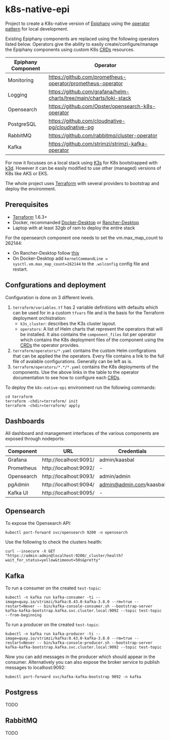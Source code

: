 # k8s-native-epi

Project to create a K8s-native version of [Epiphany](https://github.com/hitachienergy/epiphany) using the [operator pattern](https://kubernetes.io/docs/concepts/extend-kubernetes/operator/) for local development.

Existing Epiphany components are replaced using the following operators listed below. Operators give the ability to easily create/configure/manage the Epiphany components using custom K8s [CRDs](https://kubernetes.io/docs/concepts/extend-kubernetes/api-extension/custom-resources/) resources.

| Epiphany Component  | Operator                                                           |
| ------------------- | -------------------------------------------------------------------|
| Monitoring          | https://github.com/prometheus-operator/prometheus-operator         |
| Logging             | https://github.com/grafana/helm-charts/tree/main/charts/loki-stack |
| Opensearch          | https://github.com/Opster/opensearch-k8s-operator                  |
| PostgreSQL          | https://github.com/cloudnative-pg/cloudnative-pg                   |
| RabbitMQ            | https://github.com/rabbitmq/cluster-operator                       |
| Kafka               | https://github.com/strimzi/strimzi-kafka-operator                  |

For now it focusses on a local stack using [K3s](https://k3s.io/) for K8s bootstrapped with [k3d](https://k3d.io/). However it can be easily modified to use other (managed) versions of K8s like AKS or EKS.

The whole project uses [Terraform](https://www.terraform.io/) with several providers to bootstrap and deploy the environment.

## Prerequisites

- [Terraform](https://www.terraform.io/) 1.6.3+
- Docker, recommanded [Docker-Desktop](https://www.docker.com/products/docker-desktop/) or [Rancher-Desktop](https://rancherdesktop.io/)
- Laptop with at least 32gb of ram to deploy the entire stack

For the opensearch component one needs to set the vm.max_map_count to 262144:

- On Rancher-Desktop follow [this](https://docs.rancherdesktop.io/how-to-guides/increasing-open-file-limit/)
- On Docker-Desktop add `kernelCommandLine = sysctl.vm.max_map_count=262144` to the `.wslconfig` config file and restart.

## Confgurations and deployment

Configuration is done on 3 different levels.

1. `terraform/variables.tf` has 2 variable definitions with defaults which can be used for in a custom `tfvars` file and is the basis for the Terraform deployment orchistration:
    - `k3s_cluster`: describes the K3s cluster layout.
    - `operators`: A list of Helm charts that represent the operators that will be installed. It also contains the `component_files` list per operator which contains the K8s deployment files of the component using the [CRDs](https://kubernetes.io/docs/concepts/extend-kubernetes/api-extension/custom-resources/) the operator provides.
2. `terraform/operators/*.yaml` contains the custom Helm configrations that can be applied the the operators. Every file contains a link to the full file of avalable configurations. Generally can be left as is.
3. `terraform/operators/*.*/*.yaml` contains the K8s deployments of the components. Use the above links in the table to the operator documentation to see how to configure each [CRDs](https://kubernetes.io/docs/concepts/extend-kubernetes/api-extension/custom-resources/).

To deploy the `k8s-native-epi` environment run the following commands:

```shell
cd terraform
terraform -chdir=terraform/ init
terraform -chdir=terraform/ apply
```

## Dashboards

All dashboard and management interfaces of the various components are exposed through nodeports:

| Component  | URL                    | Credentials             |
| ---------- | -----------------------|-------------------------|
| Grafana    | http://localhost:9091/ | admin/kaasbal           |
| Prometheus | http://localhost:9092/ | -                       |
| Opensearch | http://localhost:9093/ | admin/admin             |
| pgAdmin    | http://localhost:9094/ | admin@admin.com/kaasbal |
| Kafka UI   | http://localhost:9095/ | -                       |

## Opensearch

To expose the Opensearch API:

```shell
kubectl port-forward svc/opensearch 9200 -n opensearch
```

Use the following to check the clusters health:

```shell
curl --insecure -X GET "https://admin:admin@localhost:9200/_cluster/health?wait_for_status=yellow&timeout=50s&pretty"
```

## Kafka

To run a consumer on the created `test-topic`:

```shell
kubectl -n kafka run kafka-consumer -ti --image=quay.io/strimzi/kafka:0.43.0-kafka-3.8.0 --rm=true --restart=Never -- bin/kafka-console-consumer.sh --bootstrap-server kafka-kafka-bootstrap.kafka.svc.cluster.local:9092 --topic test-topic --from-beginning
```

To run a producer on the created `test-topic`:

```shell
kubectl -n kafka run kafka-producer -ti --image=quay.io/strimzi/kafka:0.43.0-kafka-3.8.0 --rm=true --restart=Never -- bin/kafka-console-producer.sh --bootstrap-server kafka-kafka-bootstrap.kafka.svc.cluster.local:9092 --topic test-topic
```

Now you can add messages in the producer which should appear in the consumer. Alternatively you can also expose the broker service to publish messages to localhost:9092:

```shell
kubectl port-forward svc/kafka-kafka-bootstrap 9092 -n kafka
```

## Postgress

TODO

## RabbitMQ

TODO
